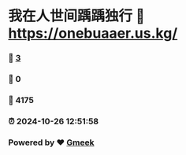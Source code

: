 # 我在人世间踽踽独行 :link: https://onebuaaer.us.kg/ 
### :page_facing_up: [3](https://onebuaaer.us.kg//tag.html) 
### :speech_balloon: 0 
### :hibiscus: 4175 
### :alarm_clock: 2024-10-26 12:51:58 
### Powered by :heart: [Gmeek](https://github.com/Meekdai/Gmeek)
